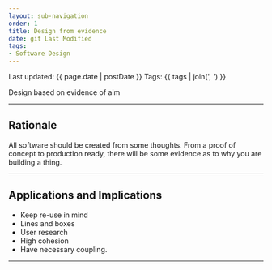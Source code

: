 ```yaml
---
layout: sub-navigation
order: 1
title: Design from evidence
date: git Last Modified
tags:
- Software Design
---
```


Last updated: {{ page.date | postDate }}
Tags: {{ tags | join(', ') }}

Design based on evidence of aim

---

## Rationale

All software should be created from some thoughts.  From a proof of concept to production ready, there will be some evidence as to why you are building a thing.

---

## Applications and Implications

- Keep re-use in mind
- Lines and boxes
- User research
- High cohesion
- Have necessary coupling.

---
